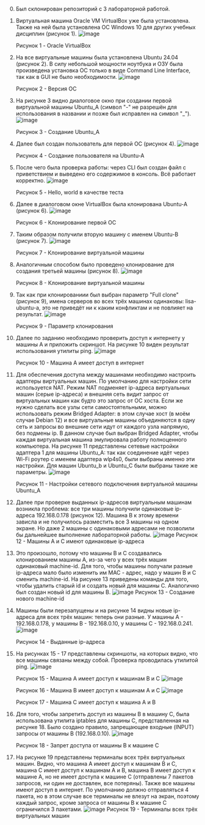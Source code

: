 0. Был склонирован репозиторий с 3 лабораторной работой.
1. Виртуальная машина Oracle VM VirtualBox уже была установлена. Также на ней была установлена ОС Windows 10 для других учебных дисциплин (рисунок 1).
   ![image](https://github.com/Klochkova24/lab-3/assets/91188482/b0916ca4-b558-45f9-b76b-c85f3256b3c8)

   Рисунок 1 - Oracle VirtualBox
2. На все виртуальные машины была установлена Ubuntu 24.04 (рисунок 2). В силу небольшой мощности ноутбука и ОЗУ была произведена установка ОС только в виде Command Line Interface, так как в GUI не было необходимости.
   ![image](https://github.com/Klochkova24/lab-3/assets/91188482/f3da9d93-3b72-4aeb-b96e-c3d1e54148d1)

   Рисунок 2 - Версия ОС
3. На рисунке 3 видно диалоговое окно при создании первой виртуальной машины Ubuntu_A (символ "-" не разрешён для использования в названии и позже был исправлен на символ "_").
   ![image](https://github.com/Klochkova24/lab-3/assets/91188482/0c4518cc-d173-4197-878e-56fda86da067)

   Рисунок 3 - Создание Ubuntu_A   
4. Далее был создан пользователь для первой ОС (рисунок 4).
   ![image](https://github.com/Klochkova24/lab-3/assets/91188482/6b0c2f5c-cdd5-4e7f-bbcc-a84d75524f6c)

   Рисунок 4 - Создание пользователя на Ubuntu-A
5. После чего была проверка работы: через CLI был создан файл с приветствием и выведено его содержимое в консоль. Всё работает корректно.
   ![image](https://github.com/Klochkova24/lab-3/assets/91188482/3f547959-45b7-4f87-8de7-773656855687)

   Рисунок 5 - Hello, world в качестве теста
6. Далее в диалоговом окне VirtualBox была клонирована Ubuntu-A (рисунок 6).
    ![image](https://github.com/Klochkova24/lab-3/assets/91188482/034ad220-fc38-4f7b-8309-3c778a1dd65c)

   Рисунок 6 - Клонирование первой ОС
7. Таким образом получили вторую машину с именем Ubuntu-B (рисунок 7).
   ![image](https://github.com/Klochkova24/lab-3/assets/91188482/d22c0566-1c6a-4b78-ac86-398fe025cc4f)
   
   Рисунок 7 - Клонирование виртуальной машины
8. Аналогичным способом было проведено клонирование для создания третьей машины (рисунок 8).
   ![image](https://github.com/Klochkova24/lab-3/assets/91188482/2e68ae82-d6de-4d62-8db7-ede697963942)
   
   Рисунок 8 - Клонирование виртуальной машины
9. Так как при клонированиии был выбран параметр "Full clone" (рисунок 9), имена серверов во всех трёх машинах одинаковы: lisa-ubuntu-a, это не приведёт ни к каким конфликтам и не повлияет на результат.
   ![image](https://github.com/Klochkova24/lab-3/assets/91188482/db580fb0-e495-4a8d-9ab7-73f85460c7db)
   
   Рисунок 9 - Параметр клонирования
10. Далее по заданию необходимо проверить доступ к интернету у машины А и приложить скриншот. На рисунке 10 виден результат использования утилиты ping.
    ![image](https://github.com/Klochkova24/lab-3/assets/91188482/4d3db250-e184-4451-a428-791c4becdd11)
    
    Рисунок 10 - Машина А имеет доступ в интернет
11. Для обеспечения доступа между машинами необходимо настроить адаптеры виртуальных машин. По умолчанию для настройки сети используется NAT. Режим NAT подменяет ip-адреса виртуальных машин (серые ip-адреса) и внешняя сеть видит запрос от виртуальных машин как будто это запрос от ОС хоста. Если же нужно сделать все узлы сети самостоятельными, можно использовать режим Bridged Adapter: в этом случае хост (в моём случае Debian 12) и все виртуальные машины объединяются в одну сеть и запросы во внешние сети идут от каждого узла напрямую, без подмены ip. В данном случае был выбран Bridged Adapter, чтобы каждая виртуальная машина эмулировала работу полноценного компьютера. На рисунке 11 представлены сетевые настройки адаптера 1 для машины Ubuntu_A: так как соединение идёт через Wi-Fi роутер с именем адаптера wlp4s0, были выбраны именно эти настройки. Для машин Ubuntu_b и Ubuntu_С были выбраны такие же параметры.
    ![image](https://github.com/Klochkova24/lab-3/assets/91188482/b74afe88-f125-4e44-bc4d-396b240b39e3)

    Рисунок 11 - Настройки сетевого подключения виртуальной машины Ubuntu_A
12. Далее при проверке выданных ip-адресов виртуальным машинам возникла проблема: все три машины получили одинаковые ip-адреса 192.168.0.178 (рисунок 12). Машина В к этому времени зависла и не получилось разместить все 3 машины на одном экране. Но даже 2 машины с одинаковыми адресами не позволили бы дальнейшее выполнение лабораторной работы.
    ![image](https://github.com/Klochkova24/lab-3/assets/91188482/d4c4b7f8-cb89-4b40-b0c2-5ed1796f38c0)
    Рисунок 12 - Машины А и С имеют одинаковые ip-адреса
13. Это произошло, потому что машины B и C создавались клонированием машины А, из-за чего у всех трёх машин одинаковый machine-id. Для того, чтобы машины получали разные ip-адреса мало было изменить им MAC - адрес, надо у машин В и С сменить machine-id. На рисунке 13 приведены команды для того, чтобы удалить старый id и создать новый для машины С. Аналогично был создан новый id для машины В.
    ![image](https://github.com/Klochkova24/lab-3/assets/91188482/69cc7844-94e6-411a-9146-b5f4d58d22e1)
    Рисунок 13 - Создание нового machine-id
14. Машины были перезапущены и на рисунке 14 видны новые ip-адреса для всех трёх машин: теперь они разные. У машины А - 192.168.0.178, у машины В - 192.168.0.10, у машины С - 192.168.0.241.
    ![image](https://github.com/Klochkova24/lab-3/assets/91188482/a790d681-e516-4351-8f4c-3449d1587484)

    Рисунок 14 - Выданные ip-адреса
15. На рисунках 15 - 17 представлены скриншоты, на которых видно, что все машины связаны между собой. Проверка проводилась утилитой ping.
    ![image](https://github.com/Klochkova24/lab-3/assets/91188482/0a0322c7-fb30-4c46-9f3e-80380c0dc434)

    Рисунок 15 - Машина А имеет доступ к машинам В и С
    ![image](https://github.com/Klochkova24/lab-3/assets/91188482/f0308118-706c-40dc-ab2a-c103050fe1ee)

    Рисунок 16 - Машина В имеет доступ к машинам А и С
    ![image](https://github.com/Klochkova24/lab-3/assets/91188482/33251692-c23d-4ce3-9411-4354df76b8bb)

    Рисунок 17 - Машина С имеет доступ к машина А и В
16. Для того, чтобы запретить доступ из машины В в машину С, была использована утилита iptables для машины С, представленная на рисунке 18. Было создано правило, запрещающее входные (INPUT) запросы от машины В (192.168.0.10).
    ![image](https://github.com/Klochkova24/lab-3/assets/91188482/1eb51d21-be66-4a3f-a840-62860b5ac640)

    Рисунок 18 - Запрет доступа от машины В к машине С
17. На рисунке 19 представлены терминалы всех трёх виртуальных машин. Видно, что машина А имеет доступ к машинам В и С, машина С имеет доступ к машинам А и В, машина В имеет доступ к машине А, но не имеет доступа к машине С (отправлены 7 пакетов запросов, ни один не доставлен, все потеряны). Также все машины имеют доступ в интернет. По умолчанию должно отправляться 4 пакета, но в этом случае все терминалы не влезут на экран, поэтому каждый запрос, кроме запроса от машины В к машине С ограничился 3 пакетами.
    ![image](https://github.com/Klochkova24/lab-3/assets/91188482/5bf53298-d7b8-4301-acc3-24f230c79ab8)
    Рисунок 19 - Терминалы всех трёх виртуальных машин










   


   

   

   







